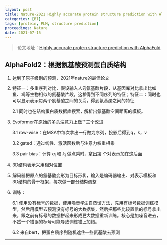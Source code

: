 ```yaml
---
layout: post
title: Nature-2021 Highly accurate protein structure prediction with AlphaFold
categories: [BI]
tags: [protein, PLM, structure prediction]
proceedings: Nature
date: 2021-07-15
---
```


> 论文地址：[Highly accurate protein structure prediction with AlphaFold](https://www.nature.com/articles/s41586-021-03819-2)

## AlphaFold2：根据氨基酸预测蛋白质结构

1. 达到了原子级别的预测，2021年nature的最佳论文
2. 特征一：多重序列对比，假设输入人的氨基酸片段，从基因库对比拿出比如鱼、鸡等生物相似的氨基酸片段，这样得到不同序列的特征；特征二：同时也可以显示表示每两个氨基酸之间的关系，得到氨基酸之间的特征

   2.1 同时也在结构蛋白质数据库搜索，解析出氨基酸空间距离的模板。
3. Evoformer在原始的多头注意力上做了三个改进

   3.1 row-wise：在MSA中每次拿出一行做为序列，投影后得到q，k，v

   3.2 gated：通过线性、激活函数后与注意力权重相乘

   3.3 pair bias：计算 $q_i$ 和 $k_j$ 做点乘时，拿出第  个对表示加在这后面
4. 3D结构表示采用相对位置
5. 解码器把原点的氨基酸变形为目标形状，输入是编码器输出、对表示模板和3D结构的骨干框架，每次做一部分结构调整
6. 训练：

   6.1 使用没有标号的数据，使用噪音学生自蒸馏方法，先用有标号数据训练模型，然后用模型去预测没有标号的大数据集，然后把那些比较置信的标号拿出来，跟之前有标号的数据拼起来形成更大数据重新训练。核心是加噪音进去，不然一个错误的标号可能导致训练错上加错。

   6.2 来自bert，把蛋白质序列随机遮住一些氨基酸去预测

<HR align=left color=#987cb9 SIZE=1>

